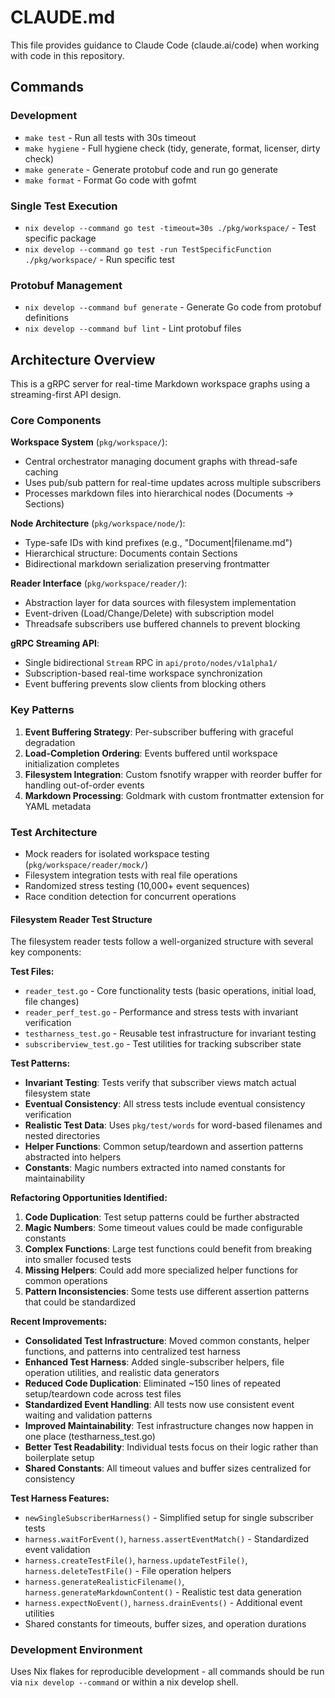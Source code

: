 # CLAUDE.md

This file provides guidance to Claude Code (claude.ai/code) when working with code in this repository.

## Commands

### Development
- `make test` - Run all tests with 30s timeout
- `make hygiene` - Full hygiene check (tidy, generate, format, licenser, dirty check)
- `make generate` - Generate protobuf code and run go generate
- `make format` - Format Go code with gofmt

### Single Test Execution
- `nix develop --command go test -timeout=30s ./pkg/workspace/` - Test specific package
- `nix develop --command go test -run TestSpecificFunction ./pkg/workspace/` - Run specific test

### Protobuf Management
- `nix develop --command buf generate` - Generate Go code from protobuf definitions
- `nix develop --command buf lint` - Lint protobuf files

## Architecture Overview

This is a gRPC server for real-time Markdown workspace graphs using a streaming-first API design.

### Core Components

**Workspace System** (`pkg/workspace/`):
- Central orchestrator managing document graphs with thread-safe caching
- Uses pub/sub pattern for real-time updates across multiple subscribers
- Processes markdown files into hierarchical nodes (Documents → Sections)

**Node Architecture** (`pkg/workspace/node/`):
- Type-safe IDs with kind prefixes (e.g., "Document|filename.md")
- Hierarchical structure: Documents contain Sections
- Bidirectional markdown serialization preserving frontmatter

**Reader Interface** (`pkg/workspace/reader/`):
- Abstraction layer for data sources with filesystem implementation
- Event-driven (Load/Change/Delete) with subscription model
- Threadsafe subscribers use buffered channels to prevent blocking

**gRPC Streaming API**:
- Single bidirectional `Stream` RPC in `api/proto/nodes/v1alpha1/`
- Subscription-based real-time workspace synchronization
- Event buffering prevents slow clients from blocking others

### Key Patterns

1. **Event Buffering Strategy**: Per-subscriber buffering with graceful degradation
2. **Load-Completion Ordering**: Events buffered until workspace initialization completes
3. **Filesystem Integration**: Custom fsnotify wrapper with reorder buffer for handling out-of-order events
4. **Markdown Processing**: Goldmark with custom frontmatter extension for YAML metadata

### Test Architecture

- Mock readers for isolated workspace testing (`pkg/workspace/reader/mock/`)
- Filesystem integration tests with real file operations
- Randomized stress testing (10,000+ event sequences)
- Race condition detection for concurrent operations

#### Filesystem Reader Test Structure

The filesystem reader tests follow a well-organized structure with several key components:

**Test Files:**
- `reader_test.go` - Core functionality tests (basic operations, initial load, file changes)
- `reader_perf_test.go` - Performance and stress tests with invariant verification  
- `testharness_test.go` - Reusable test infrastructure for invariant testing
- `subscriberview_test.go` - Test utilities for tracking subscriber state

**Test Patterns:**
- **Invariant Testing**: Tests verify that subscriber views match actual filesystem state
- **Eventual Consistency**: All stress tests include eventual consistency verification
- **Realistic Test Data**: Uses `pkg/test/words` for word-based filenames and nested directories
- **Helper Functions**: Common setup/teardown and assertion patterns abstracted into helpers
- **Constants**: Magic numbers extracted into named constants for maintainability

**Refactoring Opportunities Identified:**
1. **Code Duplication**: Test setup patterns could be further abstracted
2. **Magic Numbers**: Some timeout values could be made configurable constants
3. **Complex Functions**: Large test functions could benefit from breaking into smaller focused tests
4. **Missing Helpers**: Could add more specialized helper functions for common operations
5. **Pattern Inconsistencies**: Some tests use different assertion patterns that could be standardized

**Recent Improvements:**
- **Consolidated Test Infrastructure**: Moved common constants, helper functions, and patterns into centralized test harness
- **Enhanced Test Harness**: Added single-subscriber helpers, file operation utilities, and realistic data generators
- **Reduced Code Duplication**: Eliminated ~150 lines of repeated setup/teardown code across test files  
- **Standardized Event Handling**: All tests now use consistent event waiting and validation patterns
- **Improved Maintainability**: Test infrastructure changes now happen in one place (testharness_test.go)
- **Better Test Readability**: Individual tests focus on their logic rather than boilerplate setup
- **Shared Constants**: All timeout values and buffer sizes centralized for consistency

**Test Harness Features:**
- `newSingleSubscriberHarness()` - Simplified setup for single subscriber tests
- `harness.waitForEvent()`, `harness.assertEventMatch()` - Standardized event validation
- `harness.createTestFile()`, `harness.updateTestFile()`, `harness.deleteTestFile()` - File operation helpers
- `harness.generateRealisticFilename()`, `harness.generateMarkdownContent()` - Realistic test data generation
- `harness.expectNoEvent()`, `harness.drainEvents()` - Additional event utilities
- Shared constants for timeouts, buffer sizes, and operation durations

### Development Environment

Uses Nix flakes for reproducible development - all commands should be run via `nix develop --command` or within a nix develop shell.